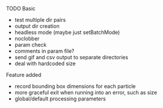 TODO
Basic
* test multiple dir pairs
* output dir creation
* headless mode (maybe just setBatchMode)
* noclobber
* param check
* comments in param file?
* send gif and csv output to separate directories
* deal with hardcoded size

Feature added
* record bounding box dimensions for each particle
* more graceful exit when running into an error, such as size
* global/default processing parameters